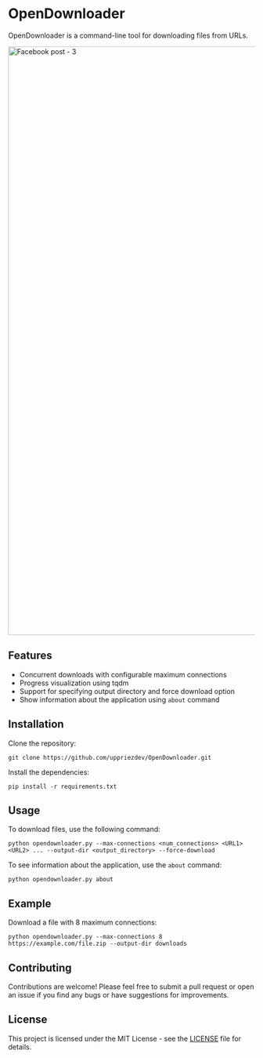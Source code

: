 # OpenDownloader
OpenDownloader is a command-line tool for downloading files from URLs.

<img width="1200" alt="Facebook post - 3" src="https://github.com/uppriezdev/OpenDownloader/assets/99713905/1a6ccba9-0463-4d34-a80b-56f188bbacda">

## Features

- Concurrent downloads with configurable maximum connections
- Progress visualization using tqdm
- Support for specifying output directory and force download option
- Show information about the application using `about` command

## Installation

Clone the repository:

```
git clone https://github.com/uppriezdev/OpenDownloader.git
```

Install the dependencies:

```
pip install -r requirements.txt
```

## Usage

To download files, use the following command:

```
python opendownloader.py --max-connections <num_connections> <URL1> <URL2> ... --output-dir <output_directory> --force-download
```

To see information about the application, use the `about` command:

```
python opendownloader.py about
```

## Example

Download a file with 8 maximum connections:

```
python opendownloader.py --max-connections 8 https://example.com/file.zip --output-dir downloads
```

## Contributing

Contributions are welcome! Please feel free to submit a pull request or open an issue if you find any bugs or have suggestions for improvements.

## License

This project is licensed under the MIT License - see the [LICENSE](LICENSE) file for details.

